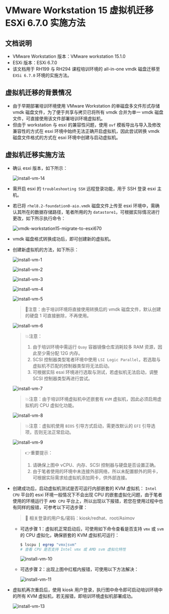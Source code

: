 # VMware Workstation 15 虚拟机迁移 ESXi 6.7.0 实施方法

## 文档说明

- VMware Workstation 版本：VMware workstation 15.1.0
- ESXi 版本：ESXi 6.7.0
- 该文档用于 RH199 与 RH294 课程培训环境的 all-in-one vmdk 磁盘迁移至 `EXSi 6.7.0` 环境的实施方法。

## 虚拟机迁移的背景情况

- 由于早期部署培训环境使用 VMware Workstation 的单磁盘多文件形式存储 vmdk 磁盘文件，为了便于共享与拷贝已将所有 vmdk 合并为单一 vmdk 磁盘文件，可直接使用该文件部署培训环境虚拟机。
- 但由于 workstation 与 esxi 的兼容性问题，使用 `ovf` 模板导出与导入及修改兼容性的方式在 esxi 环境中始终无法正确开启虚拟机，因此尝试转换 vmdk 磁盘文件格式的方式在 esxi 环境中创建与启动虚拟机。

## 虚拟机迁移实施方法

- 确认 esxi 版本，如下所示：
  
  ![install-vm-14](images/install-vm-14.jpg)

- 需开启 esxi 的 `troubleshooting SSH` 远程登录功能，用于 SSH 登录 esxi 主机。
- 若已将 `rhel8.2-foundation0-aio.vmdk` 磁盘文件上传至 esxi 环境中，需确认其所在的数据存储路径，笔者所用的为 `datastore1`，可根据实际情况进行更改，如下所示执行命令：
  
  ![vmdk-workstation15-migrate-to-esxi670](images/vmdk-workstation15-migrate-to-esxi670.jpg)

- vmdk 磁盘格式转换成功后，即可创建新的虚拟机。
- 创建新虚拟机的方法，如下所示：
  
  ![install-vm-1](images/install-vm-1.jpg)
  
  ![install-vm-2](images/install-vm-2.jpg)
  
  ![install-vm-3](images/install-vm-3.jpg)
  
  ![install-vm-4](images/install-vm-4.jpg)
  
  ![install-vm-5](images/install-vm-5.jpg)
  
  > 📌注意：由于培训环境将直接使用转换后的 vmdk 磁盘文件，默认创建的硬盘 1 可直接删除，不再使用。
  
  ![install-vm-6](images/install-vm-6.jpg)
  
  > 💥注意：
  >
  > 1. 由于培训环境中需运行 `Quay` 容器镜像仓库消耗较多 RAM 资源，因此至少需分配 12G 内存。
  > 2. SCSI 控制器类型笔者环境中使用 `LSI Logic Parallel`，若选取与虚拟机不匹配的控制器类型将无法启动。
  > 3. 可根据实际 esxi 环境进行选取与测试，若虚拟机无法启动，调整 SCSI 控制器类型再进行尝试。
  
  ![install-vm-7](images/install-vm-7.jpg)
  
  > 💥注意：由于培训环境虚拟机中还嵌套有 `KVM` 虚拟机，因此必须启用虚拟机的 CPU 虚拟化功能。
  
  ![install-vm-8](images/install-vm-8.jpg)
  
  > 💥注意：虚拟机使用 `BIOS` 引导方式启动，需更改默认的 `EFI` 引导选项，否则无法正常启动。
  
  ![install-vm-9](images/install-vm-9.jpg)
  
  > 👉重要提示：
  >
  > 1. 请确保上图中 vCPU、内存、SCSI 控制器与硬盘是否设置正确。
  > 2. 由于笔者使用的环境中未连接外部网络，所以未配置额外的网卡，可根据实际需求给虚拟机添加网卡，供外部连接。

- 创建成功后，启动虚拟机测试是否可运行内部嵌套的 KVM 虚拟机：
  `Intel CPU` 平台的 esxi 环境一般情况下不会出现 CPU 的嵌套虚拟化问题，由于笔者使用的环境运行于 `AMD CPU` 平台上，所以出现以下报错，若您在使用过程中也有同样的报错，可参考以下可选步骤：
  
  > 📝 相关登录的用户名/密码：kiosk/redhat、root/Asimov
  
  - 可选步骤 1：虚拟机正常启动后，可使用如下命令查看是否支持 `vmx` 或 `svm` 的 CPU 虚拟化，确保嵌套的 KVM 虚拟机可运行：

    ```bash
    $ lscpu | egrep "vmx|svm"
    # 查看 CPU 是否支持 Intel vmx 或 AMD svm 虚拟化特性
    ```

    ![install-vm-10](images/install-vm-10.jpg)
  
  - 可选步骤 2：出现上图中红框内报错，可使用以下方法解决：

    ![install-vm-11](images/install-vm-11.jpg)

- 虚拟机再次重启后，使用 kiosk 用户登录，执行图中命令即可启动培训环境中的所有 KVM 虚拟机，若无报错，即培训环境虚拟机部署成功。
  
  ![install-vm-13](images/install-vm-13.jpg)
